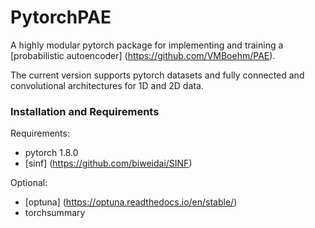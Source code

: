 # PytorchPAE
A highly modular pytorch package for implementing and training a [probabilistic autoencoder] (https://github.com/VMBoehm/PAE).

The current version supports pytorch datasets and fully connected and convolutional architectures for 1D and 2D data.

### Installation and Requirements

Requirements: 
- pytorch 1.8.0
- [sinf] (https://github.com/biweidai/SINF)

Optional:
- [optuna] (https://optuna.readthedocs.io/en/stable/)
- torchsummary


